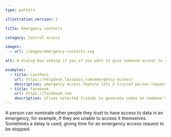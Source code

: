 ```yaml
---
type: pattern

illustration_version: 1

title: Emergency contacts

category: Control access

images:
  - url: /images/emergency-contacts.svg

alt: A dialog box asking if you if you want to give someone access to your account in an emergency.

examples:
  - title: LastPass
    url: https://helpdesk.lastpass.com/emergency-access/
    description: emergency access feature lets a trusted person request access to a password store
  - title: Facebook
    url: https://facebook.com
    description: allows selected friends to generate codes on someone’s behalf, to help them regain access to an account
---
```


A person can nominate other people they trust to have access to data in an emergency, for example, if they are unable to access it themselves. Sometimes a delay is used, giving time for an emergency access request to be stopped.
